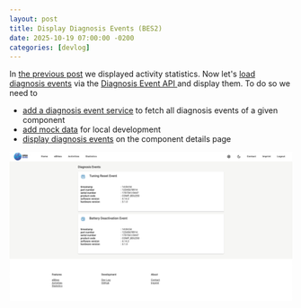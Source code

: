 ```yaml
---
layout: post
title: Display Diagnosis Events (BES2)
date: 2025-10-19 07:00:00 -0200
categories: [devlog]
---
```


In [the previous post](https://open-ebike.github.io/devlog/2025/10/17/display-statistics.html) we displayed activity statistics.
Now let's [load diagnosis events](https://github.com/open-ebike/open-ebike-frontend/issues/29) via the [Diagnosis Event API
](https://portal.bosch-ebike.com/data-act/app#/ebike-system-2-diagnosis-event) and display them. 
To do so we need to

* [add a diagnosis event service](https://github.com/open-ebike/open-ebike-frontend/commit/9af8ef9ef001c1a8e70cfa0c83c2d2d02e88dd24) to fetch all diagnosis events of a given component
* [add mock data](https://github.com/open-ebike/open-ebike-frontend/commit/cad2145758044498589492f8072bf15462e41ba1) for local development
* [display diagnosis events](https://github.com/open-ebike/open-ebike-frontend/commit/3181b18bf060d42845c868d16b5d36c205eceab9) on the component details page

![web-app-diagnosis-events.png](/assets/2025-10-19/web-app-diagnosis-events.png)